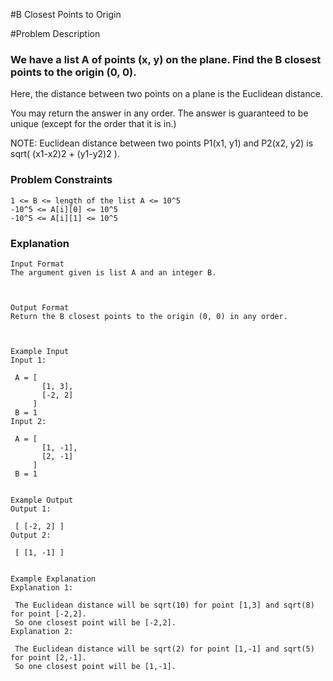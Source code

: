 #B Closest Points to Origin

#Problem Description

### We have a list A of points (x, y) on the plane. Find the B closest points to the origin (0, 0).

Here, the distance between two points on a plane is the Euclidean distance.

You may return the answer in any order. The answer is guaranteed to be unique (except for the order that it is in.)

NOTE: Euclidean distance between two points P1(x1, y1) and P2(x2, y2) is sqrt( (x1-x2)2 + (y1-y2)2 ).

### Problem Constraints

```
1 <= B <= length of the list A <= 10^5
-10^5 <= A[i][0] <= 10^5
-10^5 <= A[i][1] <= 10^5
```

### Explanation

```
Input Format
The argument given is list A and an integer B.



Output Format
Return the B closest points to the origin (0, 0) in any order.



Example Input
Input 1:

 A = [
       [1, 3],
       [-2, 2]
     ]
 B = 1
Input 2:

 A = [
       [1, -1],
       [2, -1]
     ]
 B = 1


Example Output
Output 1:

 [ [-2, 2] ]
Output 2:

 [ [1, -1] ]


Example Explanation
Explanation 1:

 The Euclidean distance will be sqrt(10) for point [1,3] and sqrt(8) for point [-2,2].
 So one closest point will be [-2,2].
Explanation 2:

 The Euclidean distance will be sqrt(2) for point [1,-1] and sqrt(5) for point [2,-1].
 So one closest point will be [1,-1].
```
